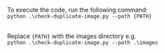 To execute the code, run the following command: <br />
```python .\check-duplicate-image.py --path {PATH}``` <br /><br />

Replace `{PATH}` with the images directory e.g. <br />
```python .\check-duplicate-image.py --path .\images``` <br />